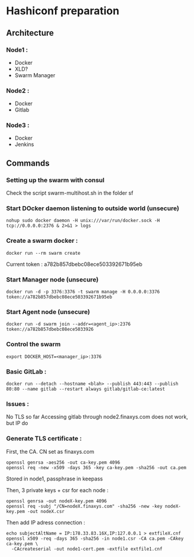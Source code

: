# Hashiconf preparation

## Architecture

### Node1 :
* Docker
* XLD?
* Swarm Manager

### Node2 :
* Docker
* Gitlab

### Node3 :
* Docker
* Jenkins

## Commands

### Setting up the swarm with consul

Check the script swarm-multihost.sh in the folder sf

### Start DOcker daemon listening to outside world (unsecure)

```
nohup sudo docker daemon -H unix:///var/run/docker.sock -H tcp://0.0.0.0:2376 & 2>&1 > logs
```

### Create a swarm docker :
```
docker run --rm swarm create
```

Current token : a782b857dbebc08ece503392671b95eb


### Start Manager node (unsecure)

```
docker run -d -p 3376:3376 -t swarm manage -H 0.0.0.0:3376 token://a782b857dbebc08ece503392671b95eb
```

### Start Agent node (unsecure)

```
docker run -d swarm join --addr=<agent_ip>:2376 token://a782b857dbebc08ece5033926
```

### Control the swarm

```
export DOCKER_HOST=<manager_ip>:3376
```

### Basic GitLab :

```
docker run --detach --hostname <blah> --publish 443:443 --publish 80:80 --name gitlab --restart always gitlab/gitlab-ce:latest
```

### Issues :

No TLS so far
Accessing gitlab through node2.finaxys.com does not work, but IP do

### Generate TLS certificate :

First, the CA. CN set as finaxys.com

```
openssl genrsa -aes256 -out ca-key.pem 4096
openssl req -new -x509 -days 365 -key ca-key.pem -sha256 -out ca.pem
```

Stored in node1, passphrase in keepass

Then, 3 private keys + csr for each node :
```
openssl genrsa -out nodeX-key.pem 4096
openssl req -subj "/CN=nodeX.finaxys.com" -sha256 -new -key nodeX-key.pem -out nodeX.csr
```

Then add IP adress connection :
```
echo subjectAltName = IP:178.33.83.16X,IP:127.0.0.1 > extfileX.cnf
openssl x509 -req -days 365 -sha256 -in node1.csr -CA ca.pem -CAkey ca-key.pem \
  -CAcreateserial -out node1-cert.pem -extfile extfile1.cnf
```


